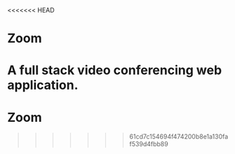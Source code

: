 <<<<<<< HEAD
# Zoom
A full stack video conferencing web application.
=======
# Zoom
>>>>>>> 61cd7c154694f474200b8e1a130faf539d4fbb89
